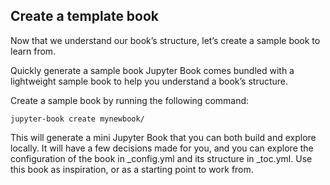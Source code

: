 ## Create a template book
Now that we understand our book’s structure, let’s create a sample book to learn from.

Quickly generate a sample book
Jupyter Book comes bundled with a lightweight sample book to help you understand a book’s structure. 

Create a sample book by running the following command:

```jupyter-book create mynewbook/```

This will generate a mini Jupyter Book that you can both build and explore locally. It will have a few decisions made for you, 
and you can explore the configuration of the book in _config.yml and its structure in _toc.yml. 
Use this book as inspiration, or as a starting point to work from.